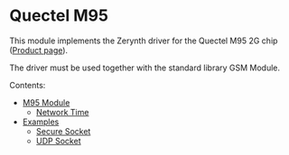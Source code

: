 # Quectel M95

This module implements the Zerynth driver for the Quectel M95 2G chip ([Product page](https://www.quectel.com/product/m95.htm)).

The driver must be used together with the standard library GSM Module.

Contents:


* [M95 Module](https://docs.zerynth.com/latest/official/lib.quectel.m95/docs/official_lib.quectel.m95_m95.html)
    * [Network Time](https://docs.zerynth.com/latest/official/lib.quectel.m95/docs/official_lib.quectel.m95_m95.html#network-time)
* [Examples](https://docs.zerynth.com/latest/official/lib.quectel.m95/examples/examples.html)
    * [Secure Socket](https://docs.zerynth.com/latest/official/lib.quectel.m95/examples/examples.html)
    * [UDP Socket](https://docs.zerynth.com/latest/official/lib.quectel.m95/examples/examples.html#udp-socket)